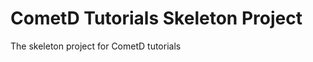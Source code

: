 CometD Tutorials Skeleton Project
=========================

The skeleton project for CometD tutorials
